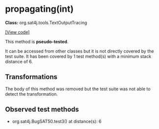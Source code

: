 # propagating(int)

**Class:** org.sat4j.tools.TextOutputTracing

[[View code]](https://gitlab.ow2.org/sat4j/sat4j/blob/09e9173e400ea6c1794354ca54c36607c53391ff/org.sat4j.core/src/main/java//org/sat4j/tools/TextOutputTracing.java#L82)

This method is **pseudo-tested**.


It can be accessed from other classes but it is not directly covered by the test suite. 
It has been covered by 1 test method(s) with a minimum stack distance of 6.

## Transformations

The body of this method was removed but the test suite was not able to detect the transformation.



## Observed test methods

* org.sat4j.BugSAT50.test3() at distance(s): 6

